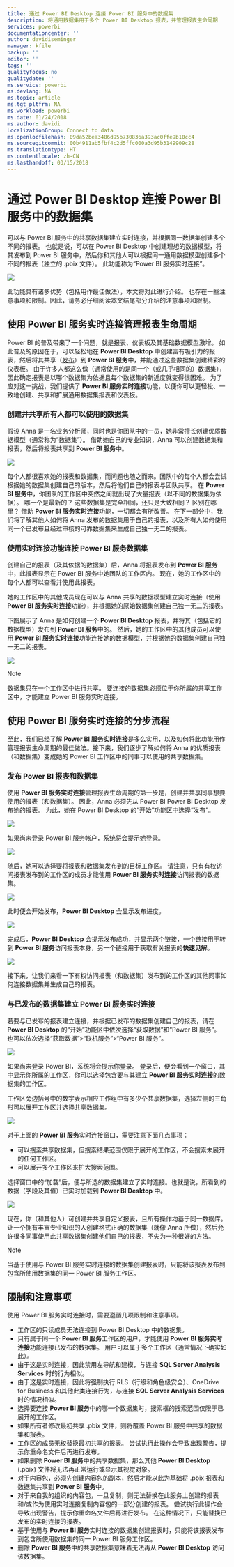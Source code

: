 ```yaml
---
title: 通过 Power BI Desktop 连接 Power BI 服务中的数据集
description: 将通用数据集用于多个 Power BI Desktop 报表，并管理报表生命周期
services: powerbi
documentationcenter: ''
author: davidiseminger
manager: kfile
backup: ''
editor: ''
tags: ''
qualityfocus: no
qualitydate: ''
ms.service: powerbi
ms.devlang: NA
ms.topic: article
ms.tgt_pltfrm: NA
ms.workload: powerbi
ms.date: 01/24/2018
ms.author: davidi
LocalizationGroup: Connect to data
ms.openlocfilehash: 09da52bea3486d95b730836a393ac0ffe9b10cc4
ms.sourcegitcommit: 00b4911ab5fbf4c2d5ffc000a3d95b3149909c28
ms.translationtype: HT
ms.contentlocale: zh-CN
ms.lasthandoff: 03/15/2018
---
```

# <a name="connect-to-datasets-in-the-power-bi-service-from-power-bi-desktop"></a>通过 Power BI Desktop 连接 Power BI 服务中的数据集
可以与 Power BI 服务中的共享数据集建立实时连接，并根据同一数据集创建多个不同的报表。 也就是说，可以在 Power BI Desktop 中创建理想的数据模型，将其发布到 Power BI 服务中，然后你和其他人可以根据同一通用数据模型创建多个不同的报表（独立的 .pbix 文件）。 此功能称为“Power BI 服务实时连接”。

![](media/desktop-report-lifecycle-datasets/report-lifecycle_01.png)

此功能具有诸多优势（包括用作最佳做法），本文将对此进行介绍。 也存在一些注意事项和限制。因此，请务必仔细阅读本文结尾部分介绍的注意事项和限制。

## <a name="using-a-power-bi-service-live-connection-for-report-lifecycle-management"></a>使用 Power BI 服务实时连接管理报表生命周期
Power BI 的普及带来了一个问题，就是报表、仪表板及其基础数据模型激增。 如此普及的原因在于，可以轻松地在 **Power BI Desktop** 中创建富有吸引力的报表，然后将其共享（[发布](desktop-upload-desktop-files.md)）到 **Power BI 服务**中，并能通过这些数据集创建精彩的仪表板。 由于许多人都这么做（通常使用的是同一个（或几乎相同的）数据集），因此确定报表是以哪个数据集为依据且每个数据集的新近度就变得很困难。 为了应对这一挑战，我们提供了 **Power BI 服务实时连接**功能，以便你可以更轻松、一致地创建、共享和扩展通用数据集报表和仪表板。

### <a name="create-a-dataset-everyone-can-use-then-share-it"></a>创建并共享所有人都可以使用的数据集
假设 Anna 是一名业务分析师，同时也是你团队中的一员，她非常擅长创建优质数据模型（通常称为“数据集”）。 借助她自己的专业知识，Anna 可以创建数据集和报表，然后将报表共享到 **Power BI 服务**中。

![](media/desktop-report-lifecycle-datasets/report-lifecycle_02a.png)

每个人都很喜欢她的报表和数据集，而问题也随之而来。团队中的每个人都会尝试根据她的数据集创建自己的版本，然后将他们自己的报表与团队共享。 在 **Power BI 服务**中，你团队的工作区中突然之间就出现了大量报表（以不同的数据集为依据）。 哪一个是最新的？ 这些数据集是完全相同，还只是大致相同？ 区别在哪里？ 借助 **Power BI 服务实时连接**功能，一切都会有所改善。 在下一部分中，我们将了解其他人如何将 Anna 发布的数据集用于自己的报表，以及所有人如何使用同一个已发布且经过审核的可靠数据集来生成自己独一无二的报表。

### <a name="connect-to-a-power-bi-service-dataset-using-a-live-connection"></a>使用实时连接功能连接 Power BI 服务数据集
创建自己的报表（及其依据的数据集）后，Anna 将报表发布到 **Power BI 服务**中，此报表显示在 Power BI 服务中她团队的工作区内。 现在，她的工作区中的每个人都可以查看并使用此报表。

她的工作区中的其他成员现在可以与 Anna 共享的数据模型建立实时连接（使用 **Power BI 服务实时连接**功能），并根据她的原始数据集创建自己独一无二的报表。

下图展示了 Anna 是如何创建一个 **Power BI Desktop** 报表，并将其（包括它的数据模型）发布到 **Power BI 服务**中的。 然后，她的工作区中的其他成员可以使用 **Power BI 服务实时连接**功能连接她的数据模型，并根据她的数据集创建自己独一无二的报表。

![](media/desktop-report-lifecycle-datasets/report-lifecycle_03.png)

> [!NOTE]
> 数据集只在一个工作区中进行共享。 要连接的数据集必须位于你所属的共享工作区中，才能建立 Power BI 服务实时连接。
> 
> 

## <a name="step-by-step-for-using-the-power-bi-service-live-connection"></a>使用 Power BI 服务实时连接的分步流程
至此，我们已经了解 **Power BI 服务实时连接**是多么实用，以及如何将此功能用作管理报表生命周期的最佳做法。接下来，我们逐步了解如何将 Anna 的优质报表（和数据集）变成她的 Power BI 工作区中的同事可以使用的共享数据集。

### <a name="publish-a-power-bi-report-and-dataset"></a>发布 Power BI 报表和数据集
使用 **Power BI 服务实时连接**管理报表生命周期的第一步是，创建并共享同事想要使用的报表（和数据集）。 因此，Anna 必须先从 Power BI Power BI Desktop 发布她的报表。 为此，她在 Power BI Desktop 的“开始”功能区中选择“发布”。

![](media/desktop-report-lifecycle-datasets/report-lifecycle_02a.png)

如果尚未登录 Power BI 服务帐户，系统将会提示她登录。

![](media/desktop-report-lifecycle-datasets/report-lifecycle_04.png)

随后，她可以选择要将报表和数据集发布到的目标工作区。 请注意，只有有权访问报表发布到的工作区的成员才能使用 **Power BI 服务实时连接**访问报表的数据集。

![](media/desktop-report-lifecycle-datasets/report-lifecycle_05.png)

此时便会开始发布，**Power BI Desktop** 会显示发布进度。

![](media/desktop-report-lifecycle-datasets/report-lifecycle_06.png)

完成后，**Power BI Desktop** 会提示发布成功，并显示两个链接，一个链接用于转到 **Power BI 服务**访问报表本身，另一个链接用于获取有关报表的**快速见解**。

![](media/desktop-report-lifecycle-datasets/report-lifecycle_07.png)

接下来，让我们来看一下有权访问报表（和数据集）发布到的工作区的其他同事如何连接数据集并生成自己的报表。

### <a name="establish-a-power-bi-service-live-connection-to-the-published-dataset"></a>与已发布的数据集建立 Power BI 服务实时连接
若要与已发布的报表建立连接，并根据已发布的数据集创建自己的报表，请在 **Power BI Desktop** 的“开始”功能区中依次选择“获取数据”和“Power BI 服务”。 也可以依次选择“获取数据”>“联机服务”>“Power BI 服务”。

![](media/desktop-report-lifecycle-datasets/report-lifecycle_08.png)

如果尚未登录 Power BI，系统将会提示你登录。 登录后，便会看到一个窗口，其中显示你所属的工作区，你可以选择包含要与其建立 **Power BI 服务实时连接**的数据集的工作区。

工作区旁边括号中的数字表示相应工作组中有多少个共享数据集，选择左侧的三角形可以展开工作区并选择共享数据集。

![](media/desktop-report-lifecycle-datasets/report-lifecycle_09a.png)

对于上面的 **Power BI 服务**实时连接窗口，需要注意下面几点事项：

* 可以搜索共享数据集，但搜索结果范围仅限于展开的工作区，不会搜索未展开的任何工作区。
* 可以展开多个工作区来扩大搜索范围。

选择窗口中的“加载”后，便与所选的数据集建立了实时连接。也就是说，所看到的数据（字段及其值）已实时加载到 **Power BI Desktop** 中。

![](media/desktop-report-lifecycle-datasets/report-lifecycle_10.png)

现在，你（和其他人）可创建并共享自定义报表，且所有操作均基于同一数据库。 让一个拥有丰富专业知识的人创建格式正确的数据集（就像 Anna 所做），然后允许很多同事使用此共享数据集创建他们自己的报表，不失为一种很好的方法。

> [!NOTE]
> 当基于使用与 Power BI 服务实时连接的数据集创建报表时，只能将该报表发布到包含所使用数据集的同一 Power BI 服务工作区。
> 
> 

## <a name="limitations-and-considerations"></a>限制和注意事项
使用 Power BI 服务实时连接时，需要遵循几项限制和注意事项。

* 工作区的只读成员无法连接到 Power BI Desktop 中的数据集。
* 只有属于同一个 **Power BI 服务**工作区的用户，才能使用 **Power BI 服务实时连接**功能连接已发布的数据集。 用户可以属于多个工作区（通常情况下确实如此）。
* 由于这是实时连接，因此禁用左导航和建模，与连接 **SQL Server Analysis Services** 时的行为相似。
* 由于这是实时连接，因此将强制执行 RLS（行级和角色级安全）、OneDrive for Business 和其他此类连接行为，与连接 **SQL Server Analysis Services** 时的情况相似。
* 选择要连接 **Power BI 服务**中的哪一个数据集时，搜索框的搜索范围仅限于已展开的工作区。
* 如果所有者修改最初共享 .pbix 文件，则将覆盖 Power BI 服务中共享的数据集和报表。
* 工作区的成员无权替换最初共享的报表。 尝试执行此操作会导致出现警告，提示你重命名文件后再进行发布。
* 如果删除 **Power BI 服务**中的共享数据集，那么其他 **Power BI Desktop** (.pbix) 文件将无法再正常运行或显示其视觉对象。
* 对于内容包，必须先创建内容包的副本，然后才能以此为基础将 .pbix 报表和数据集共享到 **Power BI 服务**中。
* 对于来自我的组织的内容包，一旦复制，则无法替换在此服务上创建的报表和/或作为使用实时连接复制内容包的一部分创建的报表。 尝试执行此操作会导致出现警告，提示你重命名文件后再进行发布。 在这种情况下，只能替换已发布的实时连接的报表。
* 基于使用与 **Power BI 服务**实时连接的数据集创建报表时，只能将该报表发布到包含所使用数据集的同一 Power BI 服务工作区。
* 删除 **Power BI 服务**中的共享数据集意味着无法再从 **Power BI Desktop** 访问该数据集。

